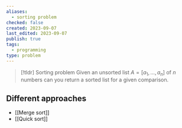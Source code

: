 ```yaml
---
aliases:
  - sorting problem
checked: false
created: 2023-09-07
last_edited: 2023-09-07
publish: true
tags:
  - programming
type: problem
---
```

>[!tldr] Sorting problem
>Given an unsorted list $A = [a_1, \ldots, a_n]$ of $n$ numbers can you return a sorted list for a given comparison.

## Different approaches

- [[Merge sort]]
- [[Quick sort]]
